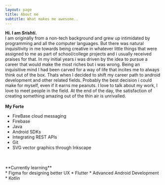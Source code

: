 ```yaml
---
layout: page
title: About me
subtitle: What makes me awesome..
---
```


**Hi. I am _Srishti_.** <br/>
I am originally from a non-tech background and grew up intimidated by programming and all the computer languages. But there was natural inquisitivity in me towards being creative in whatever little things that were assigned to me as part of school/college projects and i usually received praises for that. In my initial years i was driven by the idea to pursue a career that would make the most riches but i was wrong. Being an inquisitive mind I had been carved for a way of life that incites me to always think out of the box. Thats when I decided to shift my career path to android development and other related fields. Probably the best decision i could make for myself, even if it earns me peanuts. I love to talk about my work, I love to meet people in the field. At the end of the day, the satisfaction of creating something amazing out of   the thin air is unrivalled.<br/>
<br/>
**My Forte**<br/>
* FireBase cloud messaging
* Firebase
* Java
* Android SDKs
* Integrating REST APIs
* Git
* SVG vector graphics through Inkscape
<br/>
<br/>
**Currently learning** <br/>
* Figma for designing better UX 
* Flutter
* Advanced Android Development
* Kotlin



